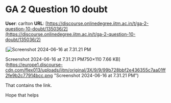# GA 2 Question 10 doubt

**User**: carlton
**URL**: [https://discourse.onlinedegree.iitm.ac.in/t/ga-2-question-10-doubt/135036/2](https://discourse.onlinedegree.iitm.ac.in/t/ga-2-question-10-doubt/135036/2)

[![Screenshot 2024-06-16 at 7.31.21 PM](https://europe1.discourse-cdn.com/flex013/uploads/iitm/original/3X/9/9/99b728bbf2e436355c7aa01ff2fe9b2c77914bcc.png)

Screenshot 2024-06-16 at 7.31.21 PM750×110 7.66 KB](https://europe1.discourse-cdn.com/flex013/uploads/iitm/original/3X/9/9/99b728bbf2e436355c7aa01ff2fe9b2c77914bcc.png "Screenshot 2024-06-16 at 7.31.21 PM")

  
That contains the link.

Hope that helps
